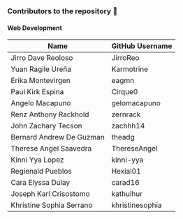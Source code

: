 ### Contributors to the repository 🥳

#### Web Development

| Name                   | GitHub Username                                                             |
|------------------------|-----------------------------------------------------------------------------|
| Jirro Dave Reoloso     | JirroReo                                                                    |
| Yuan Ragile Ureña      | Karmotrine                                                                  |
| Erika Montevirgen      | eagmn                                                                       |
| Paul Kirk Espina       | Cirque0                                                                     |
| Angelo Macapuno        | gelomacapuno                                                                |
| Renz Anthony Rackhold  | zernrack                                                                    |
| John Zachary Tecson    | zachhh14                                                                    |
| Bernard Andrew De Guzman | theadg                                                                    |
| Therese Angel Saavedra | ThereseAngel                                                                |
| Kinni Yya Lopez        | kinni-yya                                                                   |
| Regienald Pueblos      | Hexial01                                                                    |
| Cara Elyssa Dulay      | carad16                                                                     |
| Joseph Karl Crisostomo | kathulhur                                                                   |
| Khristine Sophia Serrano | khristinesophia                                                           |